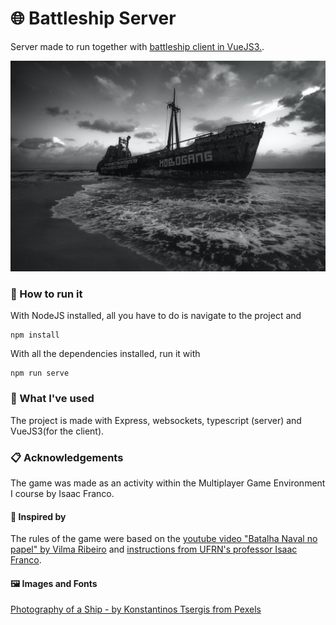 # 🌐 Battleship Server



Server made to run together with [battleship client in VueJS3.](https://github.com/Arnaldoeloi/battleship-client).


![alt_text](https://github.com/Arnaldoeloi/battleship-server/blob/master/app_preview.jpg?raw=true)



### 🚢 How to run it
With NodeJS installed, all you have to do is navigate to the project and 
```
npm install
```
With all the dependencies installed, run it with
```
npm run serve
```

### 🚀 What I've used 

The project is made with Express, websockets, typescript (server) and VueJS3(for the client).


### 📋 Acknowledgements

The game was made as an activity within the Multiplayer Game Environment I course by Isaac Franco.

#### 📜 Inspired by

The rules of the game were based on the [youtube video "Batalha Naval no papel" by Vilma Ribeiro](https://www.youtube.com/watch?v=dp8vxN31kIw) and [instructions from UFRN's professor Isaac Franco](https://docs.google.com/document/d/1-8ODvN-z88MK0zKuGpHf-hSI7mzxqXZ2SCThQ1v0sOI/edit).

#### 🖼️ Images and Fonts

[Photography of a Ship - by Konstantinos Tsergis from Pexels](https://www.pexels.com/pt-br/foto/preto-e-branco-p-b-mar-beira-mar-4203587/)

